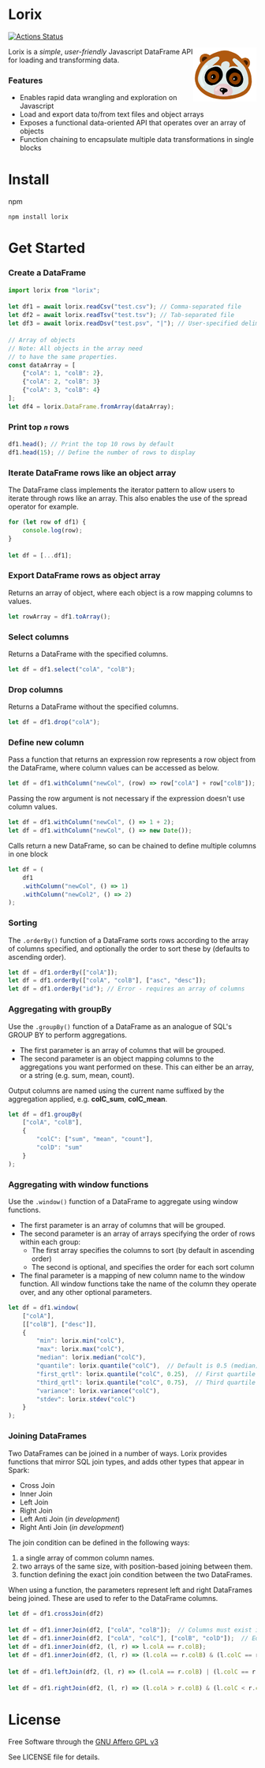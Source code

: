 # Lorix

[![Actions Status](https://github.com/jmsmistral/lorix/workflows/Lorix%20Publish%20Workflow/badge.svg)](https://github.com/jmsmistral/lorix/actions)

<img align="right" src=docs/images/lorix.png height="110px">

Lorix is a _simple_, _user-friendly_ Javascript DataFrame API for loading and transforming data.

### Features

- Enables rapid data wrangling and exploration on Javascript
- Load and export data to/from text files and object arrays
- Exposes a functional data-oriented API that operates over an array of objects
- Function chaining to encapsulate multiple data transformations in single blocks

# Install

npm

```
npm install lorix
```

# Get Started

### Create a DataFrame

```javascript
import lorix from "lorix";

let df1 = await lorix.readCsv("test.csv"); // Comma-separated file
let df2 = await lorix.readTsv("test.tsv"); // Tab-separated file
let df3 = await lorix.readDsv("test.psv", "|"); // User-specified delimiter

// Array of objects
// Note: All objects in the array need
// to have the same properties.
const dataArray = [
    {"colA": 1, "colB": 2},
    {"colA": 2, "colB": 3}
    {"colA": 3, "colB": 4}
];
let df4 = lorix.DataFrame.fromArray(dataArray);
```

### Print top _`n`_ rows

```javascript
df1.head(); // Print the top 10 rows by default
df1.head(15); // Define the number of rows to display
```

### Iterate DataFrame rows like an object array

The DataFrame class implements the iterator pattern to allow users to iterate through rows like an array. This also enables the use of the spread operator for example.

```javascript
for (let row of df1) {
    console.log(row);
}

let df = [...df1];
```

### Export DataFrame rows as object array

Returns an array of object, where each object is a row mapping columns to values.

```javascript
let rowArray = df1.toArray();
```

### Select columns

Returns a DataFrame with the specified columns.

```javascript
let df = df1.select("colA", "colB");
```

### Drop columns

Returns a DataFrame without the specified columns.

```javascript
let df = df1.drop("colA");
```

### Define new column

Pass a function that returns an expression row represents a row object from the DataFrame, where column values can be accessed as below.

```javascript
let df = df1.withColumn("newCol", (row) => row["colA"] + row["colB"]);
```

Passing the row argument is not necessary if the expression doesn't use column values.

```javascript
let df = df1.withColumn("newCol", () => 1 + 2);
let df = df1.withColumn("newCol", () => new Date());
```

Calls return a new DataFrame, so can be chained to define multiple columns in one block

```javascript
let df = (
    df1
    .withColumn("newCol", () => 1)
    .withColumn("newCol2", () => 2)
);
```

### Sorting

The `.orderBy()` function of a DataFrame sorts rows according to the array of columns specified, and optionally the order to sort these by (defaults to ascending order).

```javascript
let df = df1.orderBy(["colA"]);
let df = df1.orderBy(["colA", "colB"], ["asc", "desc"]);
let df = df1.orderBy("id"); // Error - requires an array of columns
```

### Aggregating with groupBy

Use the `.groupBy()` function of a DataFrame as an analogue of SQL's GROUP BY to perform aggregations.
- The first parameter is an array of columns that will be grouped.
- The second parameter is an object mapping columns to the aggregations you want performed on these. This can either be an array, or a string (e.g. sum, mean, count).

Output columns are named using the current name suffixed by the aggregation applied, e.g. **colC_sum**, **colC_mean**.

```javascript
let df = df1.groupBy(
    ["colA", "colB"],
    {
        "colC": ["sum", "mean", "count"],
        "colD": "sum"
    }
);
```

### Aggregating with window functions

Use the `.window()` function of a DataFrame to aggregate using window functions.
- The first parameter is an array of columns that will be grouped.
- The second parameter is an array of arrays specifying the order of rows within each group:
  - The first array specifies the columns to sort (by default in ascending order)
  - The second is optional, and specifies the order for each sort column
- The final parameter is a mapping of new column name to the window function. All window functions
take the name of the column they operate over, and any other optional parameters.

```javascript
let df = df1.window(
    ["colA"],
    [["colB"], ["desc"]],
    {
        "min": lorix.min("colC"),
        "max": lorix.max("colC"),
        "median": lorix.median("colC"),
        "quantile": lorix.quantile("colC"),  // Default is 0.5 (median)
        "first_qrtl": lorix.quantile("colC", 0.25),  // First quartile
        "third_qrtl": lorix.quantile("colC", 0.75),  // Third quartile
        "variance": lorix.variance("colC"),
        "stdev": lorix.stdev("colC")
    }
);
```


### Joining DataFrames

Two DataFrames can be joined in a number of ways. Lorix provides functions that mirror SQL join types, and adds other types that appear in Spark:
- Cross Join
- Inner Join
- Left Join
- Right Join
- Left Anti Join (_in development_)
- Right Anti Join (_in development_)

The join condition can be defined in the following ways:
1. a single array of common column names.
2. two arrays of the same size, with position-based joining between them.
3. function defining the exact join condition between the two DataFrames.

When using a function, the parameters represent left and right DataFrames
being joined. These are used to refer to the DataFrame columns.

```javascript
let df = df1.crossJoin(df2)

let df = df1.innerJoin(df2, ["colA", "colB"]);  // Columns must exist in both DataFrames
let df = df1.innerJoin(df2, ["colA", "colC"], ["colB", "colD"]);  // Equivalent to colA == colB and colC == colD
let df = df1.innerJoin(df2, (l, r) => l.colA == r.colB);
let df = df1.innerJoin(df2, (l, r) => (l.colA == r.colB) & (l.colC == r.colD));

let df = df1.leftJoin(df2, (l, r) => (l.colA == r.colB) | (l.colC == r.colD));

let df = df1.rightJoin(df2, (l, r) => (l.colA > r.colB) & (l.colC < r.colD));
```


# License

Free Software through the [GNU Affero GPL v3](https://www.gnu.org/licenses/why-affero-gpl.en.html)

See LICENSE file for details.
